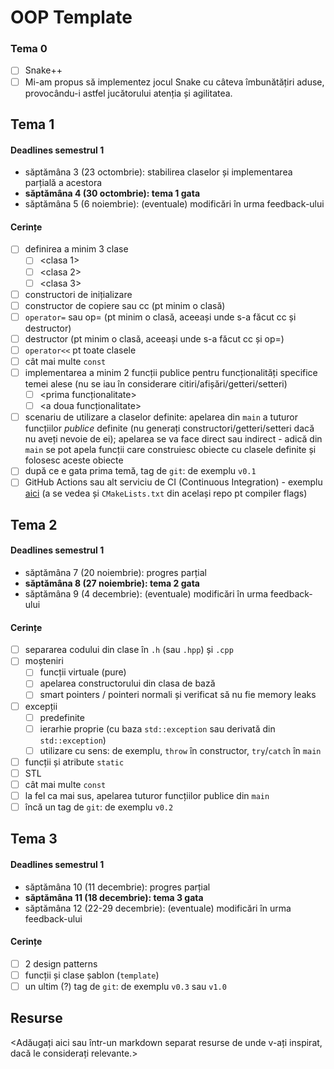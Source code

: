 # OOP Template

### Tema 0

- [ ] Snake++
- [ ] Mi-am propus să implementez jocul Snake cu câteva îmbunătățiri aduse, provocându-i astfel jucătorului atenția și agilitatea.

## Tema 1

#### Deadlines semestrul 1
- săptămâna 3 (23 octombrie): stabilirea claselor și implementarea parțială a acestora
- **săptămâna 4 (30 octombrie): tema 1 gata**
- săptămâna 5 (6 noiembrie): (eventuale) modificări în urma feedback-ului

#### Cerințe
- [ ] definirea a minim 3 clase
  - [ ] <clasa 1>
  - [ ] <clasa 2>
  - [ ] <clasa 3>
- [ ] constructori de inițializare
- [ ] constructor de copiere sau cc (pt minim o clasă)
- [ ] `operator=` sau op= (pt minim o clasă, aceeași unde s-a făcut cc și destructor)
- [ ] destructor (pt minim o clasă, aceeași unde s-a făcut cc și op=)
- [ ] `operator<<` pt toate clasele
- [ ] cât mai multe `const`
- [ ] implementarea a minim 2 funcții publice pentru funcționalități specifice temei alese (nu se iau în considerare citiri/afișări/getteri/setteri)
  - [ ] <prima funcționalitate>
  - [ ] <a doua funcționalitate>
- [ ] scenariu de utilizare a claselor definite: apelarea din `main` a tuturor funcțiilor _publice_ definite (nu generați constructori/getteri/setteri dacă nu aveți nevoie de ei); apelarea se va face direct sau indirect - adică din `main` se pot apela funcții care construiesc obiecte cu clasele definite și folosesc aceste obiecte
- [ ] după ce e gata prima temă, tag de `git`: de exemplu `v0.1`
- [ ] GitHub Actions sau alt serviciu de CI (Continuous Integration) - exemplu [aici](https://github.com/mcmarius/demo-poo/blob/master/.github/workflows/cmake.yml) (a se vedea și `CMakeLists.txt` din același repo pt compiler flags)

## Tema 2

#### Deadlines semestrul 1
- săptămâna 7 (20 noiembrie): progres parțial
- **săptămâna 8 (27 noiembrie): tema 2 gata**
- săptămâna 9 (4 decembrie): (eventuale) modificări în urma feedback-ului

#### Cerințe
- [ ] separarea codului din clase în `.h` (sau `.hpp`) și `.cpp`
- [ ] moșteniri
  - [ ] funcții virtuale (pure)
  - [ ] apelarea constructorului din clasa de bază 
  - [ ] smart pointers / pointeri normali și verificat să nu fie memory leaks
- [ ] excepții
  - [ ] predefinite
  - [ ] ierarhie proprie (cu baza `std::exception` sau derivată din `std::exception`)
  - [ ] utilizare cu sens: de exemplu, `throw` în constructor, `try`/`catch` în `main`
- [ ] funcții și atribute `static`
- [ ] STL
- [ ] cât mai multe `const`
- [ ] la fel ca mai sus, apelarea tuturor funcțiilor publice din `main`
- [ ] încă un tag de `git`: de exemplu `v0.2`

## Tema 3

#### Deadlines semestrul 1
- săptămâna 10 (11 decembrie): progres parțial
- **săptămâna 11 (18 decembrie): tema 3 gata**
- săptămâna 12 (22-29 decembrie): (eventuale) modificări în urma feedback-ului

#### Cerințe
- [ ] 2 design patterns
- [ ] funcții și clase șablon (`template`)
- [ ] un ultim (?) tag de `git`: de exemplu `v0.3` sau `v1.0`

## Resurse

<Adăugați aici sau într-un markdown separat resurse de unde v-ați inspirat, dacă le considerați relevante.>
